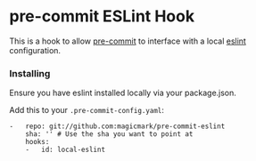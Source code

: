 # pre-commit ESLint Hook

This is a hook to allow [pre-commit](http://pre-commit.com) to interface with a local [eslint](http://eslint.org) configuration.

### Installing

Ensure you have eslint installed locally via your package.json.

Add this to your `.pre-commit-config.yaml`:

```
-   repo: git://github.com:magicmark/pre-commit-eslint
    sha: '' # Use the sha you want to point at
    hooks:
    -   id: local-eslint
```
